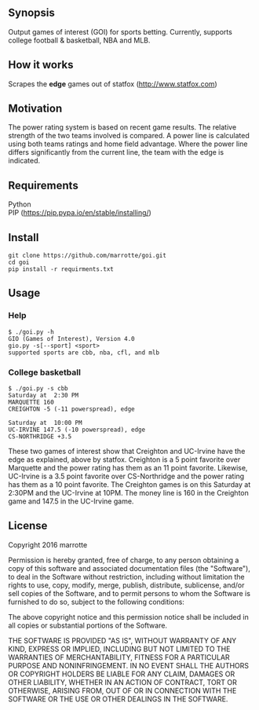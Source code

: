 ## Synopsis

Output games of interest (GOI) for sports betting.  Currently, supports college football & basketball, NBA and MLB.

## How it works

Scrapes the **edge** games out of statfox (http://www.statfox.com)

## Motivation

The power rating system is based on recent game results. The relative strength of the two teams involved is compared. A power line is calculated using both teams ratings and home field advantage. Where the power line differs significantly from the current line, the team with the edge is indicated.

## Requirements
Python <br>
PIP (https://pip.pypa.io/en/stable/installing/)

## Install
    git clone https://github.com/marrotte/goi.git
    cd goi
    pip install -r requirments.txt

## Usage
### Help
    $ ./goi.py -h
    GIO (Games of Interest), Version 4.0
    gio.py -s[--sport] <sport>
    supported sports are cbb, nba, cfl, and mlb
### College basketball
    $ ./goi.py -s cbb
    Saturday at  2:30 PM
    MARQUETTE 160
    CREIGHTON -5 (-11 powerspread), edge

    Saturday at  10:00 PM
    UC-IRVINE 147.5 (-10 powerspread), edge
    CS-NORTHRIDGE +3.5

These two games of interest show that Creighton and UC-Irvine have the edge as explained, above by statfox.  Creighton is a 5 point favorite over Marquette and the power rating has them as an 11 point favorite.  Likewise, UC-Irvine is a 3.5 point favorite over CS-Northridge and the power rating has them as a 10 point favorite.  The Creighton games is on this Saturday at 2:30PM and the UC-Irvine at 10PM.  The money line is 160 in the Creighton game and 147.5 in the UC-Irvine game.

## License

Copyright 2016 marrotte

Permission is hereby granted, free of charge, to any person obtaining a copy of this software and associated documentation files (the "Software"), to deal in the Software without restriction, including without limitation the rights to use, copy, modify, merge, publish, distribute, sublicense, and/or sell copies of the Software, and to permit persons to whom the Software is furnished to do so, subject to the following conditions:

The above copyright notice and this permission notice shall be included in all copies or substantial portions of the Software.

THE SOFTWARE IS PROVIDED "AS IS", WITHOUT WARRANTY OF ANY KIND, EXPRESS OR IMPLIED, INCLUDING BUT NOT LIMITED TO THE WARRANTIES OF MERCHANTABILITY, FITNESS FOR A PARTICULAR PURPOSE AND NONINFRINGEMENT. IN NO EVENT SHALL THE AUTHORS OR COPYRIGHT HOLDERS BE LIABLE FOR ANY CLAIM, DAMAGES OR OTHER LIABILITY, WHETHER IN AN ACTION OF CONTRACT, TORT OR OTHERWISE, ARISING FROM, OUT OF OR IN CONNECTION WITH THE SOFTWARE OR THE USE OR OTHER DEALINGS IN THE SOFTWARE.
